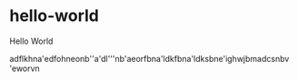# hello-world
Hello World

adflkhna'edfohneonb''a'dl'''nb'aeorfbna'ldkfbna'ldksbne'ighwjbmadcsnbv 'eworvn
